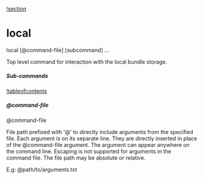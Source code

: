 [!section](local_install.md)

# local

<div class="doc-cmdref-cmd-usage">

local [@command-file] [subcommand] ...

</div>

<div class="doc-cmdref-cmd-doc">

Top level command for interaction with the local bundle storage.

</div>

##### Sub-commands

[!tableofcontents]()

##### @command-file

<div class="doc-cmdref-param-aliases">@command-file
</div>

<div class="doc-cmdref-param-flags">
</div>

<div class="doc-cmdref-param-doc">

File path prefixed with '@' to directly include arguments from the 
specified file. Each argument is on its separate line. They are
directly inserted in place of the @command-file argument. 
The argument can appear anywhere on the command line. Escaping
is not supported for arguments in the command file. 
The file path may be absolute or relative.

E.g: @path/to/arguments.txt

</div>

